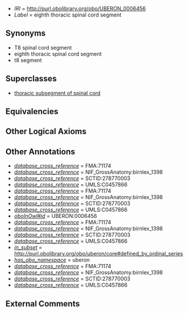  * *IRI* = http://purl.obolibrary.org/obo/UBERON_0006456
 * *Label* = eighth thoracic spinal cord segment

## Synonyms

 * T8 spinal cord segment
 * eighth thoracic spinal cord segment
 * t8 segment

## Superclasses

 * [thoracic subsegment of spinal cord](../../UBERON/15/UBERON_0007715.md)

## Equivalencies


## Other Logical Axioms


## Other Annotations

 * *[database_cross_reference](../../ef/oboInOwl#hasDbXref.md)* = FMA:71174
 * *[database_cross_reference](../../ef/oboInOwl#hasDbXref.md)* = NIF_GrossAnatomy:birnlex_1398
 * *[database_cross_reference](../../ef/oboInOwl#hasDbXref.md)* = SCTID:278770003
 * *[database_cross_reference](../../ef/oboInOwl#hasDbXref.md)* = UMLS:C0457866
 * *[database_cross_reference](../../ef/oboInOwl#hasDbXref.md)* = FMA:71174
 * *[database_cross_reference](../../ef/oboInOwl#hasDbXref.md)* = NIF_GrossAnatomy:birnlex_1398
 * *[database_cross_reference](../../ef/oboInOwl#hasDbXref.md)* = SCTID:278770003
 * *[database_cross_reference](../../ef/oboInOwl#hasDbXref.md)* = UMLS:C0457866
 * *[oboInOwl#id](../../id/oboInOwl#id.md)* = UBERON:0006456
 * *[database_cross_reference](../../ef/oboInOwl#hasDbXref.md)* = FMA:71174
 * *[database_cross_reference](../../ef/oboInOwl#hasDbXref.md)* = NIF_GrossAnatomy:birnlex_1398
 * *[database_cross_reference](../../ef/oboInOwl#hasDbXref.md)* = SCTID:278770003
 * *[database_cross_reference](../../ef/oboInOwl#hasDbXref.md)* = UMLS:C0457866
 * *[in_subset](../../et/oboInOwl#inSubset.md)* = http://purl.obolibrary.org/obo/uberon/core#defined_by_ordinal_series
 * *[has_obo_namespace](../../ce/oboInOwl#hasOBONamespace.md)* = uberon
 * *[database_cross_reference](../../ef/oboInOwl#hasDbXref.md)* = FMA:71174
 * *[database_cross_reference](../../ef/oboInOwl#hasDbXref.md)* = NIF_GrossAnatomy:birnlex_1398
 * *[database_cross_reference](../../ef/oboInOwl#hasDbXref.md)* = SCTID:278770003
 * *[database_cross_reference](../../ef/oboInOwl#hasDbXref.md)* = UMLS:C0457866

## External Comments

